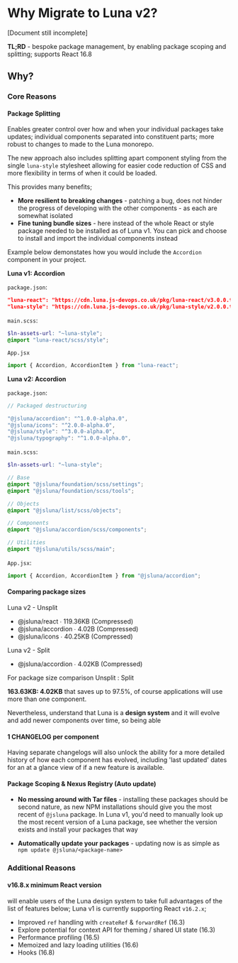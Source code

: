 # Why Migrate to Luna v2?

[Document still incomplete]

**TL;RD** - bespoke package management, by enabling package scoping and splitting; supports React 16.8

## Why?

### Core Reasons
#### Package Splitting
Enables greater control over how and when your individual packages take updates; individual components separated into constituent parts; more robust to changes to made to the Luna monorepo.

The new approach also includes splitting apart component styling from the single `luna-style` stylesheet allowing for easier code reduction of CSS and more flexibility in terms of when it could be loaded.

This provides many benefits;

- **More resilient to breaking changes** - patching a bug, does not hinder the progress of developing with the other components - as each are somewhat isolated
- **Fine tuning bundle sizes** - here instead of the whole React or style package needed to be installed as of Luna v1. You can pick and choose to install and import the individual components instead

Example below demonstates how you would include the `Accordion` component in your project.

**Luna v1: Accordion**

`package.json`:

```json
"luna-react": "https://cdn.luna.js-devops.co.uk/pkg/luna-react/v3.0.0.tgz",
"luna-style": "https://cdn.luna.js-devops.co.uk/pkg/luna-style/v2.0.0.tgz",
```

`main.scss`:

```scss
$ln-assets-url: "~luna-style";
@import "luna-react/scss/style";
```

`App.jsx`

```jsx static
import { Accordion, AccordionItem } from "luna-react";
```

**Luna v2: Accordion**

`package.json`:

```js
// Packaged destructuring

"@jsluna/accordion": "^1.0.0-alpha.0",
"@jsluna/icons": "^2.0.0-alpha.0",
"@jsluna/style": "^3.0.0-alpha.0",
"@jsluna/typography": "^1.0.0-alpha.0",
```

`main.scss`:

```scss
$ln-assets-url: "~luna-style";

// Base
@import "@jsluna/foundation/scss/settings";
@import "@jsluna/foundation/scss/tools";

// Objects
@import "@jsluna/list/scss/objects";

// Components
@import "@jsluna/accordion/scss/components";

// Utilities
@import "@jsluna/utils/scss/main";
```

`App.jsx`:

```jsx static
import { Accordion, AccordionItem } from "@jsluna/accordion";
```

#### Comparing package sizes

Luna v2 - Unsplit

- @jsluna/react ∙ 119.36KB (Compressed)
- @jsluna/accordion ∙ 4.02B (Compressed)
- @jsluna/icons ∙ 40.25KB (Compressed)

Luna v2 - Split

- @jsluna/accordion ∙ 4.02KB (Compressed)

For package size comparison Unsplit : Split

**163.63KB: 4.02KB** that saves up to 97.5%, of course applications will use more than one component.

Nevertheless, understand that Luna is a **design system** and it will evolve and add newer components over time, so being able 

#### 1 CHANGELOG per component
Having separate changelogs will also unlock the ability for a more detailed history of how each component has evolved, including 'last updated' dates for an at a glance view of if a new feature is available.

#### Package Scoping & Nexus Registry (Auto update)

- **No messing around with Tar files** - installing these packages should be second nature, as new NPM installations should give you the most recent of `@jsluna` package. In Luna v1, you'd need to manually look up the most recent version of a Luna package, see whether the version exists and install your packages that way

- **Automatically update your packages** - updating now is as simple as `npm update @jsluna/<package-name>`


### Additional Reasons

#### v16.8.x minimum React version
will enable users of the Luna design system to take full advantages of the list of features below; Luna v1 is currently supporting React `v16.2.x`;

- Improved `ref` handling with `createRef` & `forwardRef` (16.3)
- Explore potential for context API for theming / shared UI state (16.3)
- Performance profiling (16.5)
- Memoized and lazy loading utilities (16.6)
- Hooks (16.8)
